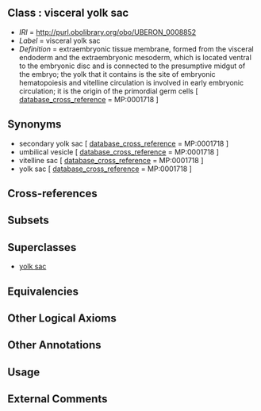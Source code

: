 
## Class : visceral yolk sac

 * *IRI* = http://purl.obolibrary.org/obo/UBERON_0008852
 * *Label* = visceral yolk sac
 * *Definition* = extraembryonic tissue membrane, formed from the visceral endoderm and the extraembryonic mesoderm, which is located ventral to the embryonic disc and is connected to the presumptive midgut of the embryo; the yolk that it contains is the site of embryonic hematopoiesis and vitelline circulation is involved in early embryonic circulation; it is the origin of the primordial germ cells [ [database_cross_reference](../../ef/oboInOwl#hasDbXref.md) = MP:0001718 ]

## Synonyms

 * secondary yolk sac [ [database_cross_reference](../../ef/oboInOwl#hasDbXref.md) = MP:0001718 ]
 * umbilical vesicle [ [database_cross_reference](../../ef/oboInOwl#hasDbXref.md) = MP:0001718 ]
 * vitelline sac [ [database_cross_reference](../../ef/oboInOwl#hasDbXref.md) = MP:0001718 ]
 * yolk sac [ [database_cross_reference](../../ef/oboInOwl#hasDbXref.md) = MP:0001718 ]

## Cross-references


## Subsets


## Superclasses

 * [yolk sac](../../UBERON/40/UBERON_0001040.md)

## Equivalencies


## Other Logical Axioms


## Other Annotations


## Usage


## External Comments

